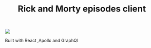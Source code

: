 <h1 align="center"><strong>Rick and Morty episodes client</strong></h1>

<br />

![](https://imgur.com/ousyQaC.png)

Built with React ,Apollo and GraphQl